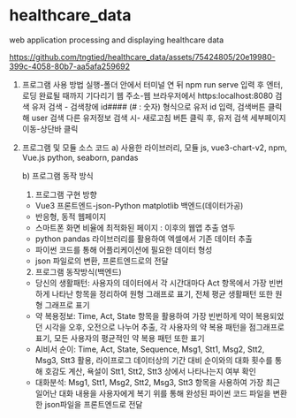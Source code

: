 # healthcare_data
web application processing and displaying healthcare data

https://github.com/tngtied/healthcare_data/assets/75424805/20e19980-399c-4058-80b7-aa5afa259692


1. 프로그램 사용 방법 
  실행-폴더 안에서 터미널 연 뒤 npm run serve 입력 후 엔터, 로딩 완료될 때까지 기다리기
  웹 주소-웹 브라우저에서 https:localhost:8080 검색
  유저 검색 - 검색창에 id#### (# : 숫자) 형식으로 유저 id 입력, 검색버튼 클릭해 user 검색
  다른 유저정보 검색 시- 새로고침 버튼 클릭 후, 유저 검색
  세부페이지 이동-상단바 클릭

2. 프로그램 및 모듈 소스 코드
	a) 사용한 라이브러리, 모듈
      js, vue3-chart-v2, npm, Vue.js
      python, seaborn, pandas

	b) 프로그램 동작 방식
    1) 프로그램 구현 방향
      - Vue3 프론트엔드-json-Python matplotlib 백엔드(데이터가공)
      - 반응형, 동적 웹페이지
      - 스마트폰 화면 비율에 최적화된 페이지 : 이후의 웹앱 추출 염두
      - python pandas 라이브러리를 활용하여 엑셀에서 기존 데이터 추출
      - 파이썬 코드를 통해 어플리케이션에 필요한 데이터 형성
      - json 파일로의 변환, 프론트엔드로의 전달

    2) 프로그램 동작방식(백엔드)
      - 당신의 생활패턴: 사용자의 데이터에서 각 시간대마다 Act 항목에서 가장 빈번하게 나타난 항목을 정리하여 원형 그래프로 표기, 전체 평균 생활패턴 또한 원형 그래프로 표기
      - 약 복용정보: Time, Act, State 항목을 활용하여 가장 빈번하게 약이 복용되었던 시각을 오후, 오전으로 나누어 추출, 각 사용자의 약 복용 패턴을 점그래프로 표기, 모든 사용자의 평균적인 약 복용 패턴 또한 표기
      - AI비서 순이: Time, Act, State, Sequence, Msg1, Stt1, Msg2, Stt2, Msg3, Stt3 활용, 라이프로그 데이터상의 기간 대비 순이와의 대화 횟수를 통해 호감도 계산, 욕설이 Stt1, Stt2, Stt3 상에서 나타나는지 여부 확인
      - 대화분석: Msg1, Stt1, Msg2, Stt2, Msg3, Stt3 항목을 사용하여 가장 최근 일어난 대화 내용을 사용자에게 복기
   위를 통해 완성된 파이썬 코드 파일을 변환한 json파일을 프론트엔드로 전달
